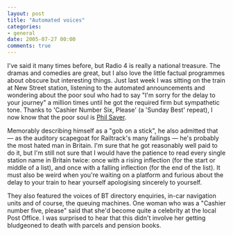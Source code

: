 ```yaml
---
layout: post
title: "Automated voices"
categories:
- general
date: 2005-07-27 00:00
comments: true
---
```


<p>I've said it many times before, but Radio 4 is really a national treasure. The dramas and comedies are great, but I also love the little factual programmes about obscure but interesting things. Just last week I was sitting on the train at New Street station, listening to the automated announcements and wondering about the poor soul who had to say "I'm sorry for the delay to your journey" a million times until he got the required firm but sympathetic tone. Thanks to 'Cashier Number Six, Please' (a 'Sunday Best' repeat), I now know that the poor soul is <a href="http://www.philsayer.co.uk/">Phil Sayer</a>.</p>

<p>Memorably describing himself as a "gob on a stick", he also admitted that &mdash; as the auditory scapegoat for Railtrack's many failings &mdash; he's probably the most hated man in Britain. I'm sure that he got reasonably well paid to do it, but I'm still not sure that I would have the patience to read every single station name in Britain twice: once with a rising inflection (for the start or middle of a list), and once with a falling inflection (for the end of the list). It must also be weird when you're waiting on a platform and furious about the delay to your train to hear yourself apologising sincerely to yourself.</p>

<p>They also featured the voices of BT directory enquiries, in-car navigation units and of course, the queuing machines. One woman who was a "Cashier number five, please" said that she'd become quite a celebrity at the local Post Office. I was surprised to hear that this didn't involve her getting bludgeoned to death with parcels and pension books.</p>



